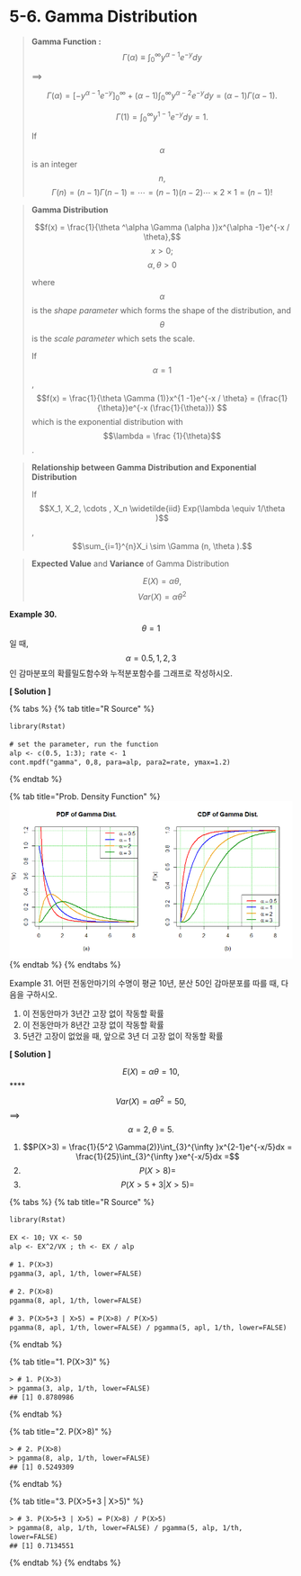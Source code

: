 # 5-6. Gamma Distribution

> **Gamma Function :** $$\Gamma (\alpha ) \equiv  \int_{0}^{\infty }y^{\alpha -1}e^{-y}dy$$ 
>
> ==&gt;   
>
>
> $$\Gamma (\alpha ) = \left [ -y^{\alpha -1} e^{-y} \right ]_{0}^{\infty } + (\alpha -1)\int_{0}^{\infty }y^{\alpha -2}e^{-y}dy=(\alpha -1)\Gamma (\alpha -1)^{} .  $$ 
>
> $$\Gamma (1) = \int_{0}^{\infty }y^{1 -1}e^{-y}dy= 1.   $$  
>
> If $$\alpha $$ is an integer $$n,$$ $$\Gamma (n ) = (n -1)\Gamma (n -1) = \cdots = (n -1)(n-2)\cdots \times 2\times 1 = (n-1)!$$



> **Gamma Distribution**
>
> $$f(x) = \frac{1}{\theta ^\alpha \Gamma (\alpha )}x^{\alpha -1}e^{-x / \theta},$$   $$x > 0; $$   $$\alpha, \theta >0$$ 
>
> where $$\alpha$$ is the _shape parameter_ which forms the shape of the distribution, and $$\theta$$  is the _scale parameter_ which sets the scale.
>
> If  $$\alpha = 1$$,  $$f(x) = \frac{1}{\theta \Gamma (1)}x^{1 -1}e^{-x / \theta} = (\frac{1}{\theta})e^{-x (\frac{1}{\theta})} $$which is the exponential distribution with $$\lambda = \frac {1}{\theta}$$.



> **Relationship between Gamma Distribution and Exponential Distribution**
>
> If$$X_1, X_2, \cdots , X_n \widetilde{iid} Exp(\lambda \equiv 1/\theta )$$, $$\sum_{i=1}^{n}X_i \sim \Gamma (n, \theta ).$$



> **Expected Value** and **Variance** of Gamma Distribution
>
> $$E(X) = \alpha \theta,$$    $$Var(X) = \alpha \theta^2$$



**Example 30.** $$\theta =1 $$ 일 때, $$\alpha = 0.5, 1, 2, 3$$ 인 감마분포의 확률밀도함수와 누적분포함수를 그래프로 작성하시오.

**\[ Solution \]**

{% tabs %}
{% tab title="R Source" %}
```text
library(Rstat)

# set the parameter, run the function
alp <- c(0.5, 1:3); rate <- 1
cont.mpdf("gamma", 0,8, para=alp, para2=rate, ymax=1.2)
```
{% endtab %}

{% tab title="Prob. Density Function" %}
![](../.gitbook/assets/image%20%2840%29.png)
{% endtab %}
{% endtabs %}



Example 31. 어떤 전동안마기의 수명이 평균 10년, 분산 50인 감마분포를 따를 때, 다음을 구하시오.

1. 이 전동안마가 3년간 고장 없이 작동할 확률
2. 이 전동안마가 8년간 고장 없이 작동할 확률
3. 5년간 고장이 없었을 때, 앞으로 3년 더 고장 없이 작동할 확률

**\[ Solution \]**

$$E(X) = \alpha \theta = 10,$$   ****$$Var(X) = \alpha \theta^2 = 50,$$   ==&gt;  $$\alpha =2,  \theta = 5.$$ 

1. $$P(X>3) = \frac{1}{5^2 \Gamma(2)}\int_{3}^{\infty }x^{2-1}e^{-x/5}dx = \frac{1}{25}\int_{3}^{\infty }xe^{-x/5}dx =$$ 
2. $$P(X>8) = $$ 
3. $$P(X>5+3 | X>5) =$$ 

{% tabs %}
{% tab title="R Source" %}
```text
library(Rstat)

EX <- 10; VX <- 50
alp <- EX^2/VX ; th <- EX / alp

# 1. P(X>3)
pgamma(3, apl, 1/th, lower=FALSE)

# 2. P(X>8)
pgamma(8, apl, 1/th, lower=FALSE)

# 3. P(X>5+3 | X>5) = P(X>8) / P(X>5)
pgamma(8, apl, 1/th, lower=FALSE) / pgamma(5, apl, 1/th, lower=FALSE)
```
{% endtab %}

{% tab title="1. P\(X>3\)" %}
```text
> # 1. P(X>3)
> pgamma(3, alp, 1/th, lower=FALSE)
## [1] 0.8780986
```
{% endtab %}

{% tab title="2. P\(X>8\)" %}
```text
> # 2. P(X>8)
> pgamma(8, alp, 1/th, lower=FALSE)
## [1] 0.5249309
```
{% endtab %}

{% tab title="3. P\(X>5+3 \| X>5\)" %}
```text
> # 3. P(X>5+3 | X>5) = P(X>8) / P(X>5)
> pgamma(8, alp, 1/th, lower=FALSE) / pgamma(5, alp, 1/th, lower=FALSE)
## [1] 0.7134551
```
{% endtab %}
{% endtabs %}

